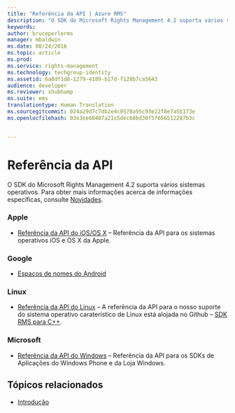 ```yaml
---
title: "Referência da API | Azure RMS"
description: "O SDK do Microsoft Rights Management 4.2 suporta vários sistemas operativos; Android, iOS, OS X, Linux, Windows Phone e Loja Windows."
keywords: 
author: bruceperlerms
manager: mbaldwin
ms.date: 08/24/2016
ms.topic: article
ms.prod: 
ms.service: rights-management
ms.technology: techgroup-identity
ms.assetid: 6a8df1d8-1279-4189-b17d-f128b7ca5643
audience: developer
ms.reviewer: shubhamp
ms.suite: ems
translationtype: Human Translation
ms.sourcegitcommit: 024a29d7c7db2e4c0578a95c93e22f8e7a5b173e
ms.openlocfilehash: 03e3ee68487a21c5dec68bd30f5f656512287b3c


---
```


# Referência da API

O SDK do Microsoft Rights Management 4.2 suporta vários sistemas operativos. Para obter mais informações acerca de informações específicas, consulte [Novidades](release-notes.md).

### Apple
- [Referência da API do iOS/OS X](/rights-management/sdk/4.2/api/iOS/iOS) – Referência da API para os sistemas operativos iOS e OS X da Apple.

### Google
- [Espaços de nomes do Android](android-namespaces.md)

### Linux
- [Referência da API do Linux](linux-c-api-reference.md) – A referência da API para o nosso suporte do sistema operativo caraterístico de Linux está alojada no Github – [SDK RMS para C++](http://azuread.github.io/rms-sdk-for-cpp/annotated.html).

### Microsoft
- [Referência da API do Windows](/rights-management/sdk/4.2/api/winrt/Microsoft.RightsManagement) – Referência da API para os SDKs de Aplicações do Windows Phone e da Loja Windows.

## Tópicos relacionados

* [Introdução](get-started.md)
 

 



<!--HONumber=Aug16_HO4-->


